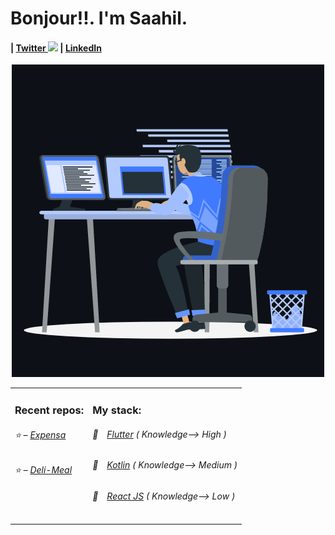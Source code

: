 <h1>Bonjour!!. I'm Saahil.</h1>
<h4> | <a href="https://twitter.com/Saahil_Legit">Twitter <img src="https://camo.githubusercontent.com/9bbddae7e626bda73c943e06b4568a7a02e193b4/68747470733a2f2f6564656e742e6769746875622e696f2f537570657254696e7949636f6e732f696d616765732f7376672f747769747465722e737667" width="10"></a> | <a href="https://www.linkedin.com/in/saahil-doshi-977205214/">LinkedIn</a></h4>

<div align="center"><img src="./bg.gif" alt="gif"></div>



<table>
  <tr>
    <td valign="top">
      <h3>Recent repos: </h3>
            <h6>⭐️ – <a href='https://github.com/Legit-Ox/Expensa'>Expensa</a></h6> 
      <h6>⭐️ – <a href='https://github.com/Legit-Ox/DeliMeals'>Deli-Meal</a></h6> 
    </td>
  <td valign="top">
      <h3>My stack: </h3>
      <h6>📔&emsp;<a href="https://github.com/feschenko?tab=repositories&q=&type=&language=python">Flutter</a> ( Knowledge--> High )</h6>
      <h6>📗&emsp;<a href="https://github.com/feschenko?tab=repositories&q=&type=&language=c%23">Kotlin</a> ( Knowledge--> Medium )</h6>
      <h6>📘&emsp;<a href="https://github.com/feschenko?tab=repositories&q=&type=&language=go">React JS</a> ( Knowledge--> Low )</h6>
      </td>
  
     
  
</table>

